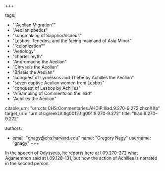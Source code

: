 +++

tags:
- "“Aeolian Migration”"
- "Aeolian poetics"
- "songmaking of Sappho/Alcaeus"
- "Lesbos, Tenedos, and the facing mainland of Asia Minor"
- "“colonization”"
- "Aetiology"
- "charter myth"
- "Andromache the Aeolian"
- "Chryseis the Aeolian"
- "Briseis the Aeolian"
- "conquest of Lyrnessos and Thēbē by Achilles the Aeolian"
- "seven captive Aeolian women from Lesbos"
- "conquest of Lesbos by Achilles"
- "A Sampling of Comments on the Iliad"
- "Achilles the Aeolian"

citable_urn: "urn:cts:CHS:Commentaries.AHCIP:Iliad.9.270-9.272.zhxnXXp"
target_urn: "urn:cts:greekLit:tlg0012.tlg001:9.270-9.272"
title: "Iliad 9.270–9.272"

authors:
- email: "gnagy@chs.harvard.edu"
  name: "Gregory Nagy"
  username: "gnagy"
+++

<p>In the speech of Odysseus, he reports here at I.09.270–272 what Agamemnon said at I.09.128–131, but now the action of Achilles is narrated in the second person.  </p>